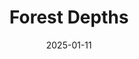---
title: Forest Depths
date: 2025-01-11
layout: layouts/artwork.njk
image: /images/uploads/art-11.jpg
price: 82000
status: available
medium: Mixed media on canvas
width: 26
height: 38
year: 2025
tags: [forest, nature, mixed-media]
buy_url:
---